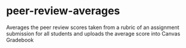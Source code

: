 # peer-review-averages
Averages the peer review scores taken from a rubric of an assignment submission for all students and uploads the average score into Canvas Gradebook
